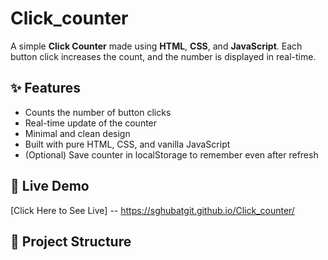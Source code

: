 # Click_counter
A simple **Click Counter** made using **HTML**, **CSS**, and **JavaScript**.   Each button click increases the count, and the number is displayed in real-time.

## ✨ Features

- Counts the number of button clicks
- Real-time update of the counter
- Minimal and clean design
- Built with pure HTML, CSS, and vanilla JavaScript
- (Optional) Save counter in localStorage to remember even after refresh

## 🚀 Live Demo

[Click Here to See Live] --
https://sghubatgit.github.io/Click_counter/

## 📂 Project Structure

